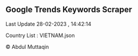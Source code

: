 

## Google Trends Keywords Scraper 
 
Last Update 28-02-2023 , 14:42:14

Country List :
VIETNAM.json



© Abdul Muttaqin 
